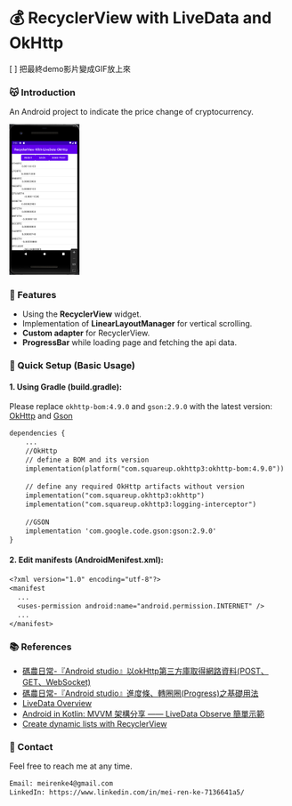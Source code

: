 # :moneybag:  RecyclerView with LiveData and OkHttp

[ ] 把最終demo影片變成GIF放上來

### :kissing_cat: Introduction
An Android project to indicate the price change of cryptocurrency.

<img src="/screenshots/FinalDemo.png" width="25%" height="25%" >

### :pushpin: Features
* Using the **RecyclerView** widget.
* Implementation of **LinearLayoutManager** for vertical scrolling.
* **Custom adapter** for RecyclerView.
* **ProgressBar** while loading page and fetching the api data.

### :robot:  Quick Setup (Basic Usage)
#### 1. Using Gradle (build.gradle):
Please replace `okhttp-bom:4.9.0` and `gson:2.9.0` with the latest version:  [OkHttp](https://square.github.io/okhttp/#releases) and [Gson](https://square.github.io/okhttp/#releases)
```
dependencies {
    ...
    //OkHttp
    // define a BOM and its version
    implementation(platform("com.squareup.okhttp3:okhttp-bom:4.9.0"))

    // define any required OkHttp artifacts without version
    implementation("com.squareup.okhttp3:okhttp")
    implementation("com.squareup.okhttp3:logging-interceptor")

    //GSON
    implementation 'com.google.code.gson:gson:2.9.0'
}
```

#### 2. Edit manifests (AndroidMenifest.xml):
```
<?xml version="1.0" encoding="utf-8"?>
<manifest 
  ...
  <uses-permission android:name="android.permission.INTERNET" />
  ...
</manifest>
```

### :books: References
* [碼農日常-『Android studio』以okHttp第三方庫取得網路資料(POST、GET、WebSocket)](https://thumbb13555.pixnet.net/blog/post/325387050-okhttp)
* [碼農日常-『Android studio』進度條、轉圈圈(Progress)之基礎用法](https://thumbb13555.pixnet.net/blog/post/327961623-progressbar)
* [LiveData Overview](https://developer.android.com/topic/libraries/architecture/livedata)
* [Android in Kotlin: MVVM 架構分享 —— LiveData Observe 簡單示範](https://ithelp.ithome.com.tw/articles/10249679)
* [Create dynamic lists with RecyclerView](https://developer.android.com/guide/topics/ui/layout/recyclerview)

### :speech_balloon:  Contact
Feel free to reach me at any time.
<pre><code>Email: meirenke4@gmail.com
LinkedIn: https://www.linkedin.com/in/mei-ren-ke-7136641a5/ </code></pre>
